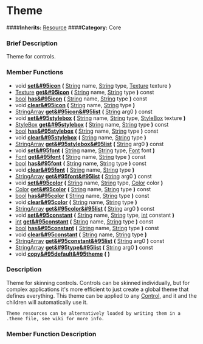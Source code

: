 #  Theme  
####**Inherits:** [Resource](class_resource)
####**Category:** Core

###  Brief Description  
Theme for controls.

###  Member Functions 
  * void  **[set&#95icon](#set_icon)**  **(** [String](class_string) name, [String](class_string) type, [Texture](class_texture) texture  **)**
  * [Texture](class_texture)  **[get&#95icon](#get_icon)**  **(** [String](class_string) name, [String](class_string) type  **)** const
  * [bool](class_bool)  **[has&#95icon](#has_icon)**  **(** [String](class_string) name, [String](class_string) type  **)** const
  * void  **[clear&#95icon](#clear_icon)**  **(** [String](class_string) name, [String](class_string) type  **)**
  * [StringArray](class_stringarray)  **[get&#95icon&#95list](#get_icon_list)**  **(** [String](class_string) arg0  **)** const
  * void  **[set&#95stylebox](#set_stylebox)**  **(** [String](class_string) name, [String](class_string) type, [StyleBox](class_stylebox) texture  **)**
  * [StyleBox](class_stylebox)  **[get&#95stylebox](#get_stylebox)**  **(** [String](class_string) name, [String](class_string) type  **)** const
  * [bool](class_bool)  **[has&#95stylebox](#has_stylebox)**  **(** [String](class_string) name, [String](class_string) type  **)** const
  * void  **[clear&#95stylebox](#clear_stylebox)**  **(** [String](class_string) name, [String](class_string) type  **)**
  * [StringArray](class_stringarray)  **[get&#95stylebox&#95list](#get_stylebox_list)**  **(** [String](class_string) arg0  **)** const
  * void  **[set&#95font](#set_font)**  **(** [String](class_string) name, [String](class_string) type, [Font](class_font) font  **)**
  * [Font](class_font)  **[get&#95font](#get_font)**  **(** [String](class_string) name, [String](class_string) type  **)** const
  * [bool](class_bool)  **[has&#95font](#has_font)**  **(** [String](class_string) name, [String](class_string) type  **)** const
  * void  **[clear&#95font](#clear_font)**  **(** [String](class_string) name, [String](class_string) type  **)**
  * [StringArray](class_stringarray)  **[get&#95font&#95list](#get_font_list)**  **(** [String](class_string) arg0  **)** const
  * void  **[set&#95color](#set_color)**  **(** [String](class_string) name, [String](class_string) type, [Color](class_color) color  **)**
  * [Color](class_color)  **[get&#95color](#get_color)**  **(** [String](class_string) name, [String](class_string) type  **)** const
  * [bool](class_bool)  **[has&#95color](#has_color)**  **(** [String](class_string) name, [String](class_string) type  **)** const
  * void  **[clear&#95color](#clear_color)**  **(** [String](class_string) name, [String](class_string) type  **)**
  * [StringArray](class_stringarray)  **[get&#95color&#95list](#get_color_list)**  **(** [String](class_string) arg0  **)** const
  * void  **[set&#95constant](#set_constant)**  **(** [String](class_string) name, [String](class_string) type, [int](class_int) constant  **)**
  * [int](class_int)  **[get&#95constant](#get_constant)**  **(** [String](class_string) name, [String](class_string) type  **)** const
  * [bool](class_bool)  **[has&#95constant](#has_constant)**  **(** [String](class_string) name, [String](class_string) type  **)** const
  * void  **[clear&#95constant](#clear_constant)**  **(** [String](class_string) name, [String](class_string) type  **)**
  * [StringArray](class_stringarray)  **[get&#95constant&#95list](#get_constant_list)**  **(** [String](class_string) arg0  **)** const
  * [StringArray](class_stringarray)  **[get&#95type&#95list](#get_type_list)**  **(** [String](class_string) arg0  **)** const
  * void  **[copy&#95default&#95theme](#copy_default_theme)**  **(** **)**

###  Description  
Theme for skinning controls. Controls can be skinned individually, but for complex applications it's more efficient to just create a global theme that defines everything. This theme can be applied to any [Control](class_control), and it and the children will automatically use it.

	Theme resources can be alternatively loaded by writing them in a .theme file, see wiki for more info.

###  Member Function Description  
